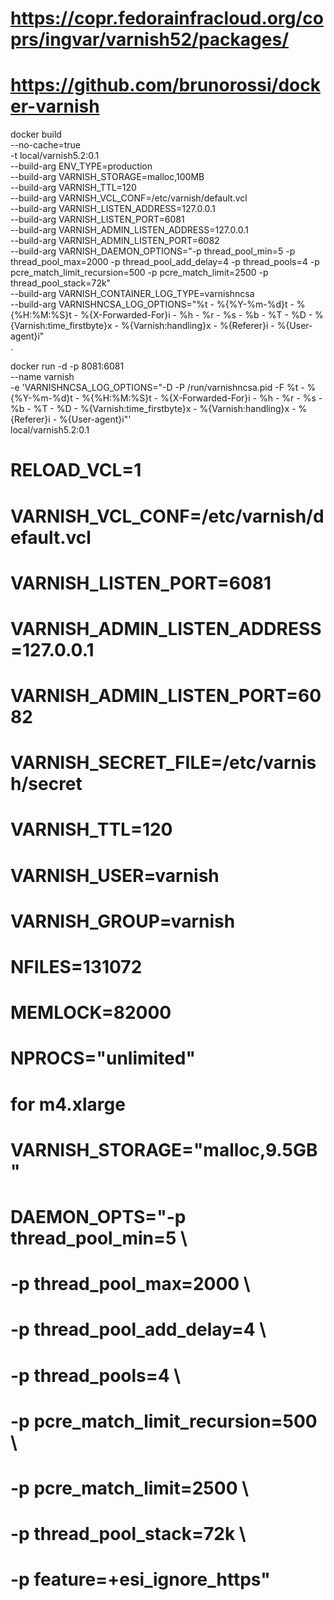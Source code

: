 # https://copr.fedorainfracloud.org/coprs/ingvar/varnish52/packages/
# https://github.com/brunorossi/docker-varnish

docker build \
--no-cache=true \
-t local/varnish5.2:0.1 \
--build-arg ENV_TYPE=production \
--build-arg VARNISH_STORAGE=malloc,100MB \
--build-arg VARNISH_TTL=120 \
--build-arg VARNISH_VCL_CONF=/etc/varnish/default.vcl \
--build-arg VARNISH_LISTEN_ADDRESS=127.0.0.1 \
--build-arg VARNISH_LISTEN_PORT=6081 \
--build-arg VARNISH_ADMIN_LISTEN_ADDRESS=127.0.0.1 \
--build-arg VARNISH_ADMIN_LISTEN_PORT=6082 \
--build-arg VARNISH_DAEMON_OPTIONS="-p thread_pool_min=5 -p thread_pool_max=2000 -p thread_pool_add_delay=4 -p thread_pools=4 -p pcre_match_limit_recursion=500 -p pcre_match_limit=2500 -p thread_pool_stack=72k" \
--build-arg VARNISH_CONTAINER_LOG_TYPE=varnishncsa \
--build-arg VARNISHNCSA_LOG_OPTIONS="%t - %{%Y-%m-%d}t - %{%H:%M:%S}t - %{X-Forwarded-For}i - %h - %r - %s - %b - %T - %D - %{Varnish:time_firstbyte}x - %{Varnish:handling}x - %{Referer}i - %{User-agent}i" \
. 

docker run -d -p 8081:6081 \
--name varnish \
-e 'VARNISHNCSA_LOG_OPTIONS="-D -P /run/varnishncsa.pid -F %t - %{%Y-%m-%d}t - %{%H:%M:%S}t - %{X-Forwarded-For}i - %h - %r - %s - %b - %T - %D - %{Varnish:time_firstbyte}x - %{Varnish:handling}x - %{Referer}i - %{User-agent}i"' \
local/varnish5.2:0.1


# RELOAD_VCL=1
# VARNISH_VCL_CONF=/etc/varnish/default.vcl
# VARNISH_LISTEN_PORT=6081
# VARNISH_ADMIN_LISTEN_ADDRESS=127.0.0.1
# VARNISH_ADMIN_LISTEN_PORT=6082
# VARNISH_SECRET_FILE=/etc/varnish/secret
# VARNISH_TTL=120
# VARNISH_USER=varnish
# VARNISH_GROUP=varnish
# NFILES=131072
# MEMLOCK=82000
# NPROCS="unlimited"

# for m4.xlarge
# VARNISH_STORAGE="malloc,9.5GB"
# DAEMON_OPTS="-p thread_pool_min=5 \
# -p thread_pool_max=2000 \
# -p thread_pool_add_delay=4 \
# -p thread_pools=4 \
# -p pcre_match_limit_recursion=500 \
# -p pcre_match_limit=2500 \
# -p thread_pool_stack=72k \
# -p feature=+esi_ignore_https"
